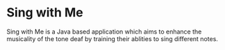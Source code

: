 # Sing with Me
Sing with Me is a Java based application which aims to enhance the musicality of the tone deaf by training their ablities to sing 
different notes. 


